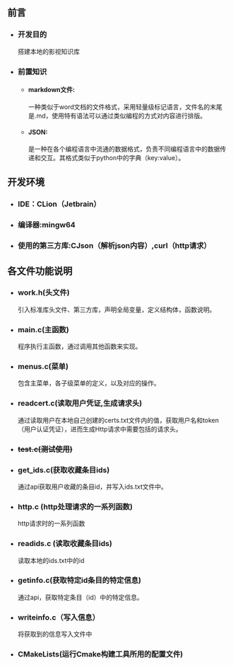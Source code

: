 ## 前言

- ### 开发目的

  搭建本地的影视知识库

- ### 前置知识

  - #### markdown文件:

    一种类似于word文档的文件格式，采用轻量级标记语言，文件名的末尾是.md，使用特有语法可以通过类似编程的方式对内容进行排版。

  - #### JSON:
  
    是一种在各个编程语言中流通的数据格式，负责不同编程语言中的数据传递和交互。其格式类似于python中的字典（key:value）。

## 开发环境

- ### IDE：CLion（Jetbrain）


- ### 编译器:mingw64


- ### 使用的第三方库:CJson（解析json内容）,curl（http请求）


## 各文件功能说明

- ### work.h(头文件)

  引入标准库头文件、第三方库，声明全局变量，定义结构体，函数说明。

- ### main.c(主函数)

  程序执行主函数，通过调用其他函数来实现。

- ### menus.c(菜单)

  包含主菜单，各子级菜单的定义，以及对应的操作。

- ### readcert.c(读取用户凭证,生成请求头)

  通过读取用户在本地自己创建的certs.txt文件内的值，获取用户名和token（用户认证凭证），进而生成Http请求中需要包括的请求头。

- ### ~~test.c(测试使用)~~


- ### get_ids.c(获取收藏条目ids)

  通过api获取用户收藏的条目id，并写入ids.txt文件中。

- ### http.c (http处理请求的一系列函数)

  http请求时的一系列函数

- ### readids.c (读取收藏条目ids)

  读取本地的ids.txt中的id

- ### getinfo.c(获取特定id条目的特定信息)

  通过api，获取特定条目（id）中的特定信息。

- ### writeinfo.c（写入信息）

  将获取到的信息写入文件中

- ### CMakeLists(运行Cmake构建工具所用的配置文件)